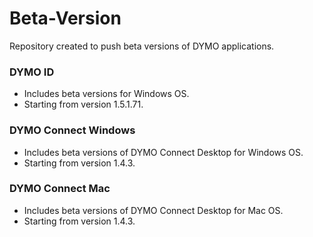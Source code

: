 # Beta-Version



Repository created to push beta versions of DYMO applications.

### DYMO ID 
* Includes beta versions for Windows OS.
* Starting from  version 1.5.1.71.
### DYMO Connect Windows 
* Includes beta versions of DYMO Connect Desktop for Windows OS.
* Starting from  version 1.4.3.
### DYMO Connect Mac 
* Includes beta versions of DYMO Connect Desktop for Mac OS.
* Starting from  version 1.4.3.
